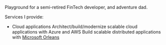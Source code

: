 Playground for a semi-retired FinTech developer, and adventure dad.

Services I provide: 

- Cloud applications
  Architect/build/modernize scalable cloud applications with Azure and AWS
  Build scalable distributed applications with [Microsoft Orleans](https://learn.microsoft.com/en-us/dotnet/orleans/ "Orleans home page")
